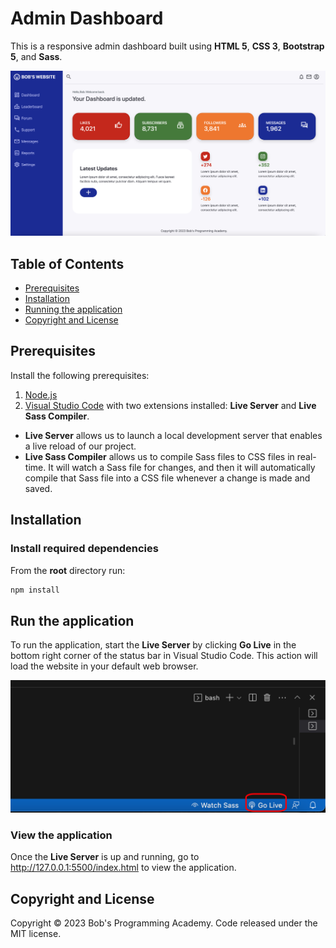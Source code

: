 # Admin Dashboard

This is a responsive admin dashboard built using **HTML 5**, **CSS 3**, **Bootstrap 5**, and **Sass**.

![plot](https://github.com/BobsProgrammingAcademy/admin-dashboard-bootstrap-sass/blob/master/images/main.png?raw=true)

## Table of Contents 
- [Prerequisites](#prerequisites)
- [Installation](#installation)
- [Running the application](#run-the-application)
- [Copyright and License](#copyright-and-license)

## Prerequisites

Install the following prerequisites:

1. [Node.js](https://nodejs.org/en/)
2. [Visual Studio Code](https://code.visualstudio.com/download) with two extensions installed: **Live Server** and **Live Sass Compiler**.
* **Live Server** allows us to launch a local development server that enables a live reload of our project.
* **Live Sass Compiler** allows us to compile Sass files to CSS files in real-time. It will watch a Sass file for changes, and then it will automatically compile that Sass file into a CSS file whenever a change is made and saved.

## Installation

### Install required dependencies

From the **root** directory run:

```bash
npm install
```

## Run the application

To run the application, start the **Live Server** by clicking **Go Live** in the bottom right corner of the status bar in Visual Studio Code. This action will load the website in your default web browser. 

![plot](https://github.com/BobsProgrammingAcademy/admin-dashboard-bootstrap-sass/blob/master/images/vscode.png?raw=true)

### View the application

Once the **Live Server** is up and running, go to http://127.0.0.1:5500/index.html to view the application.

## Copyright and License

Copyright © 2023 Bob's Programming Academy. Code released under the MIT license.
